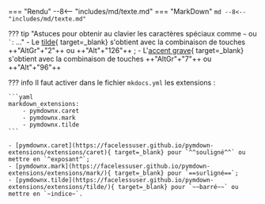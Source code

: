 === "Rendu"
    --8<-- "includes/md/texte.md"
=== "MarkDown"
    ```md
    --8<-- "includes/md/texte.md"
    ```

??? tip "Astuces pour obtenir au clavier les caractères spéciaux comme `~` ou `` ` ``: ..." 
    - Le [tilde](https://fr.wikipedia.org/wiki/Tilde){ target=_blank} s'obtient avec la combinaison de touches ++"AltGr"+"2"++ ou ++"Alt"+"126"++ ;
    - L'[accent grave](https://fr.wikipedia.org/wiki/Accent_grave){ target=_blank} s'obtient avec la combinaison de touches ++"AltGr"+"7"++ ou ++"Alt"+"96"++ 

??? info 
    Il faut activer dans le fichier `mkdocs.yml` les extensions :

    ```yaml
    markdown_extensions:
        - pymdownx.caret
        - pymdownx.mark
        - pymdownx.tilde
    ```

    - [pymdownx.caret](https://facelessuser.github.io/pymdown-extensions/extensions/caret){ target=_blank} pour `^^souligné^^` ou mettre en `^exposant^`;
    - [pymdownx.mark](https://facelessuser.github.io/pymdown-extensions/extensions/mark/){ target=_blank} pour `==surligné==`;
    - [pymdownx.tilde](https://facelessuser.github.io/pymdown-extensions/extensions/tilde/){ target=_blank} pour `~~barré~~` ou mettre en `~indice~`.